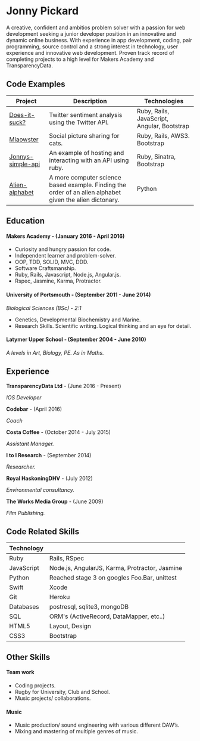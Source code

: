 # Jonny Pickard

A creative, confident and ambitios problem solver with a passion for web development seeking a junior developer position in an innovative and dynamic online business. With experience in app development, coding, pair programming, source control and a strong interest in technology, user experience and innovative web development. Proven track record of completing projects to a high level for Makers Academy and TransparencyData.  

## Code Examples

| Project | Description | Technologies |
|---------|-------------|--------------|
| [Does-it-suck?](https://github.com/JonnyPickard/crowdsource-due-diligence) | Twitter sentiment analysis using the Twitter API. | Ruby, Rails, JavaScript, Angular, Bootstrap |
| [Miaowster](https://github.com/JonnyPickard/miaowster) | Social picture sharing for cats. | Ruby, Rails, AWS3. Bootstrap |
| [Jonnys-simple-api](https://github.com/JonnyPickard/simple-api) | An example of hosting and interacting with an API using ruby. | Ruby, Sinatra, Bootstrap |
| [Alien-alphabet](https://github.com/JonnyPickard/alien-alphabet) | A more computer science based example. Finding the order of an alien alphabet given the alien dictonary. | Python |

## Education

#### Makers Academy -           (January 2016 - April 2016)

- Curiosity and hungry passion for code.
- Independent learner and problem-solver.
- OOP, TDD, SOLID, MVC, DDD.
- Software Craftsmanship.
- Ruby, Rails, Javascript, Node.js, Angular.js.
- Rspec, Jasmine, Karma, Protractor.

#### University of Portsmouth - (September 2011 - June 2014)

*Biological Sciences (BSc) - 2:1*
- Genetics, Developmental Biochemistry and Marine.
- Research Skills. Scientific writing. Logical thinking and an eye for detail.

#### Latymer Upper School -     (September 2004 - June 2010)

*A levels in Art, Biology, PE. As in Maths.*

## Experience

**TransparencyData Ltd** - (June 2016 - Present)

*IOS Developer*

**Codebar** - (April 2016)

*Coach*

**Costa Coffee** - (October 2014 - July 2015)

*Assistant Manager.*

**I to I Research** - (September 2014)

*Researcher.*

**Royal HaskoningDHV** - (July 2012)

*Environmental consultancy.*

**The Works Media Group** - (June 2009)

*Film Publishing.*

## Code Related Skills

| Technology |  |
|------------|----------|
| Ruby | Rails, RSpec |
| JavaScript | Node.js, AngularJS, Karma, Protractor, Jasmine |
| Python | Reached stage 3 on googles Foo.Bar, unittest |
| Swift | Xcode |
| Git | Heroku |
| Databases | postresql, sqlite3, mongoDB |
| SQL | ORM's (ActiveRecord, DataMapper, etc..) |
| HTML5 | Layout, Design |
| CSS3  | Bootstrap |

## Other Skills

#### Team work

- Coding projects.
- Rugby for University, Club and School.
- Music projects/ collaborations.

#### Music

- Music production/ sound engineering with various different DAW’s.
- Mixing and mastering of multiple genres of music.
